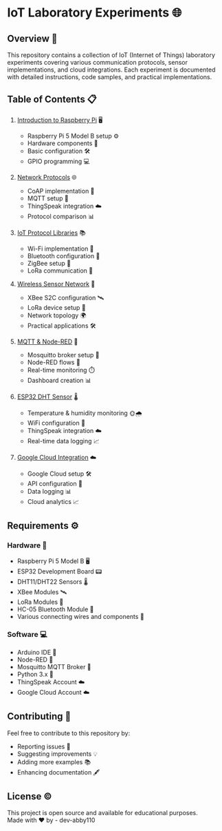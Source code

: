 # IoT Laboratory Experiments 🌐

## Overview 📖
This repository contains a collection of IoT (Internet of Things) laboratory experiments covering various communication protocols, sensor implementations, and cloud integrations. Each experiment is documented with detailed instructions, code samples, and practical implementations.

## Table of Contents 📋

1. [Introduction to Raspberry Pi](./Raspberry_Pi.md) 🖥️
   - Raspberry Pi 5 Model B setup ⚙️
   - Hardware components 🔌
   - Basic configuration 🛠️
   - GPIO programming 💻

2. [Network Protocols](./Protocol_CoAP_MQTT.md) 🌐
   - CoAP implementation 📡
   - MQTT setup 🔗
   - ThingSpeak integration ☁️
   - Protocol comparison 📊

3. [IoT Protocol Libraries](./IOT_PROTOCOL_3.md) 📚
   - Wi-Fi implementation 📶
   - Bluetooth configuration 📲
   - ZigBee setup 🐝
   - LoRa communication 📡

4. [Wireless Sensor Network](./Xbee_LoRa.md) 📡
   - XBee S2C configuration 🛰️
   - LoRa device setup 📶
   - Network topology 🌍
   - Practical applications 🛠️

5. [MQTT & Node-RED](./MQTT%20%26%20NODE%20RED%20%28EXP%205-6%29.md) 🚀
   - Mosquitto broker setup 🐝
   - Node-RED flows 🔄
   - Real-time monitoring ⏱️
   - Dashboard creation 📊

6. [ESP32 DHT Sensor](./ESP32_DHT.md) 🌡️
   - Temperature & humidity monitoring 🌞🌧️
   - WiFi configuration 📶
   - ThingSpeak integration ☁️
   - Real-time data logging 📈

7. [Google Cloud Integration](./GoogleCloud.md) ☁️
   - Google Cloud setup 🛠️
   - API configuration 🔑
   - Data logging 📊
   - Cloud analytics 📈

## Requirements ⚙️

### Hardware 🧰
- Raspberry Pi 5 Model B 🖥️
- ESP32 Development Board 📟
- DHT11/DHT22 Sensors 🌡️
- XBee Modules 🛰️
- LoRa Modules 📡
- HC-05 Bluetooth Module 📲
- Various connecting wires and components 🔌

### Software 💻
- Arduino IDE 🔧
- Node-RED 🔄
- Mosquitto MQTT Broker 🐝
- Python 3.x 🐍
- ThingSpeak Account ☁️
- Google Cloud Account ☁️

## Contributing 🤝
Feel free to contribute to this repository by:
- Reporting issues 🐛
- Suggesting improvements 💡
- Adding more examples 📚
- Enhancing documentation 🖋️

## License ©️
This project is open source and available for educational purposes.  
Made with ❤️ by - dev-abby110
